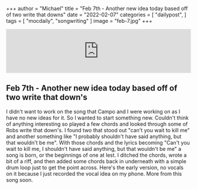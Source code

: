+++
author = "Michael"
title = "Feb 7th - Another new idea today based off of two write that downs"
date = "2022-02-07"
categories = [
  "dailypost",
]
tags = [
  "mocdaily",
  "songwriting"
]
image = "feb-7.jpg"
+++

<iframe style="border: 0; width: 100%; height: 120px;" src="https://bandcamp.com/EmbeddedPlayer/album=535037396/size=large/bgcol=ffffff/linkcol=0687f5/tracklist=false/artwork=small/track=817193324/transparent=true/" seamless><a href="https://michaeloc.bandcamp.com/album/mocdaily-music-in-progress">#mocdaily - music in progress by Michael O&#39;Connell</a></iframe>

## Feb 7th - Another new idea today based off of two write that down's 
I didn't want to work on the song that Campo and I were working on as I have no new ideas for it. So I wanted to start something new. Couldn't think of anything interesting so played a few chords and looked through some of Robs write that down's. I found two that stood out "can't you wait to kill me" and another something like "I probably shouldn't have said anything, but that wouldn't be me". With those chords and the lyrics becoming "Can't you wait to kill me, I shouldn't have said anything, but that wouldn't be me" a song is born, or the beginnings of one at lest. I ditched the chords, wrote a bit of a riff, and then added some chords back in underneath with a simple drum loop just to get the point across. Here's the early version, no vocals on it because I just recorded the vocal idea on my phone. More from this song soon. 
